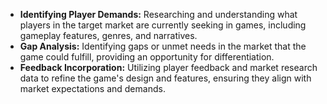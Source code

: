 - **Identifying Player Demands:** Researching and understanding what players in the target market are currently seeking in games, including gameplay features, genres, and narratives.
- **Gap Analysis:** Identifying gaps or unmet needs in the market that the game could fulfill, providing an opportunity for differentiation.
- **Feedback Incorporation:** Utilizing player feedback and market research data to refine the game's design and features, ensuring they align with market expectations and demands.